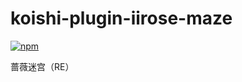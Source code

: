 # koishi-plugin-iirose-maze

[![npm](https://img.shields.io/npm/v/koishi-plugin-iirose-maze?style=flat-square)](https://www.npmjs.com/package/koishi-plugin-iirose-maze)

蔷薇迷宫（RE）
